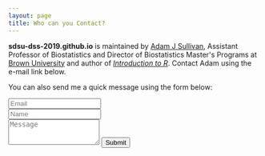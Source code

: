 ```yaml
---
layout: page
title: Who can you Contact?
---
```


**sdsu-dss-2019.github.io** is maintained by [Adam J Sullivan](https://www.sullivanstatistics.com/), Assistant Professor of Biostatistics and Director of Biostatistics Master's Programs at [Brown University](https://www.brown.edu) and author of [*Introduction to R*](http://statseducation.com/Introduction-to-R/).  Contact Adam using the e-mail link below.







<form action="https://formspree.io/adam_sullivan@brown.edu"
      method="POST">
    <p>You can also send me a quick message using the form below:</p>
  <div class="row">
    <div class="col-xs-6">
      <input type="email" name="_replyto" class="form-control input-lg" placeholder="Email" title="Email">
    </div>
    <div class="col-xs-6">
      <input type="text" name="name" class="form-control input-lg" placeholder="Name" title="Name">
    </div>
  </div>
  <input type="hidden" name="_subject" value="New submission from php2560.com">
  <textarea type="text" name="content" class="form-control input-lg" placeholder="Message" title="Message" required="required" rows="3"></textarea>
  <input type="text" name="_gotcha" style="display:none">
  <input type="hidden" name="_next" value="./contact?message=Your message was sent successfully, thanks!" />
  <button type="submit" class="btn btn-lg btn-primary">Submit</button>
</form>
